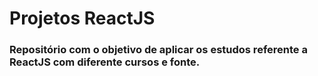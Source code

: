 # Projetos ReactJS

### Repositório com o objetivo de aplicar os estudos referente a ReactJS com diferente cursos e fonte.
